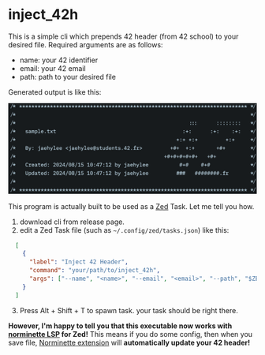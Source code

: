 # inject_42h

This is a simple cli which prepends 42 header (from 42 school) to your desired file.
Required arguments are as follows:

- name: your 42 identifier
- email: your 42 email
- path: path to your desired file

Generated output is like this:

![42 header sample](sample.png)

This program is actually built to be used as a [Zed](https://zed.dev) Task. Let me tell you how.

1. download cli from release page.
2. edit a Zed Task file (such as `~/.config/zed/tasks.json`) like this:
```json
  [
    {
      "label": "Inject 42 Header",
      "command": "your/path/to/inject_42h",
      "args": ["--name", "<name>", "--email", "<email>", "--path", "$ZED_FILE"]
    }
  ]
```
3. Press Alt + Shift + T to spawn task. your task should be right there.

**However, I'm happy to tell you that this executable now works with [norminette LSP](https://github.com/DavidLee18/norminette_lsp) for Zed!**
This means if you do some config, then when you save file, [Norminette extension](https://github.com/DavidLee18/zed_norminette) will **automatically update your 42 header!**
